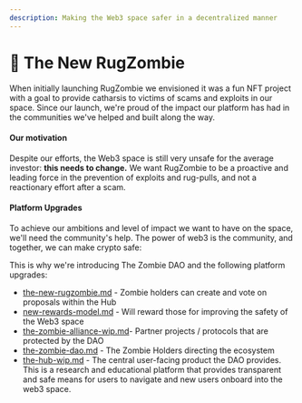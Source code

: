 ```yaml
---
description: Making the Web3 space safer in a decentralized manner
---
```


# 🥳 The New RugZombie

When initially launching RugZombie we envisioned it was a fun NFT project with a goal to provide catharsis to victims of scams and exploits in our space. Since our launch, we're proud of the impact our platform has had in the communities we've helped and built along the way.

#### Our motivation

Despite our efforts, the Web3 space is still very unsafe for the average investor: **this needs to change.**  We want RugZombie to be a proactive and leading force in the prevention of exploits and rug-pulls, and not a reactionary effort after a scam.

#### Platform Upgrades

To achieve our ambitions and level of impact we want to have on the space, we'll need the community's help. The power of web3 is the community, and together, we can make crypto safe:&#x20;

This is why we're introducing The Zombie DAO and the following platform upgrades:

* [the-new-rugzombie.md](the-new-rugzombie.md "mention") - Zombie holders can create and vote on proposals within the Hub
* [new-rewards-model.md](new-rewards-model.md "mention") - Will reward those for improving the safety of the Web3 space
* [the-zombie-alliance-wip.md](the-zombie-alliance-wip.md "mention")- Partner projects / protocols that are protected by the DAO
* [the-zombie-dao.md](the-zombie-dao.md "mention") - The Zombie Holders directing the ecosystem
* [the-hub-wip.md](the-hub-wip.md "mention") - The central user-facing product the DAO provides. This is a research and educational platform that provides transparent and safe means for  users to navigate and new users onboard into the web3 space.





